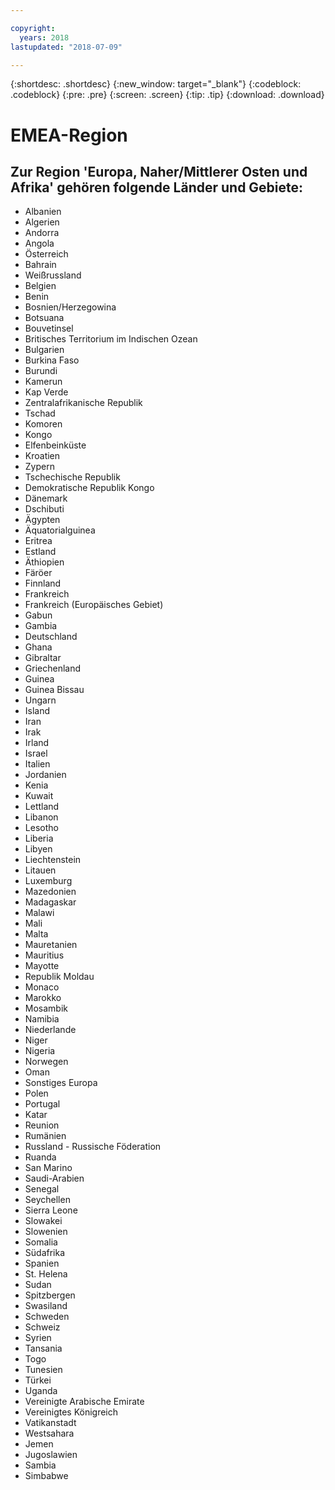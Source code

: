```yaml
---

copyright:
  years: 2018
lastupdated: "2018-07-09"

---
```


{:shortdesc: .shortdesc}
{:new_window: target="_blank"}
{:codeblock: .codeblock}
{:pre: .pre}
{:screen: .screen}
{:tip: .tip}
{:download: .download}

# EMEA-Region

## Zur Region 'Europa, Naher/Mittlerer Osten und Afrika' gehören folgende Länder und Gebiete:
  * Albanien
  * Algerien
  * Andorra
  * Angola
  * Österreich
  * Bahrain
  * Weißrussland
  * Belgien
  * Benin
  * Bosnien/Herzegowina
  * Botsuana
  * Bouvetinsel
  * Britisches Territorium im Indischen Ozean
  * Bulgarien
  * Burkina Faso
  * Burundi
  * Kamerun
  * Kap Verde
  * Zentralafrikanische Republik
  * Tschad
  * Komoren
  * Kongo
  * Elfenbeinküste
  * Kroatien
  * Zypern
  * Tschechische Republik
  * Demokratische Republik Kongo
  * Dänemark
  * Dschibuti
  * Ägypten
  * Äquatorialguinea
  * Eritrea
  * Estland
  * Äthiopien
  * Färöer
  * Finnland
  * Frankreich
  * Frankreich (Europäisches Gebiet)
  * Gabun
  * Gambia
  * Deutschland
  * Ghana
  * Gibraltar
  * Griechenland
  * Guinea
  * Guinea Bissau
  * Ungarn
  * Island
  * Iran
  * Irak
  * Irland
  * Israel
  * Italien
  * Jordanien
  * Kenia
  * Kuwait
  * Lettland
  * Libanon
  * Lesotho
  * Liberia
  * Libyen
  * Liechtenstein
  * Litauen
  * Luxemburg
  * Mazedonien
  * Madagaskar
  * Malawi
  * Mali
  * Malta
  * Mauretanien
  * Mauritius
  * Mayotte
  * Republik Moldau
  * Monaco
  * Marokko
  * Mosambik
  * Namibia
  * Niederlande
  * Niger
  * Nigeria
  * Norwegen
  * Oman
  * Sonstiges Europa
  * Polen
  * Portugal
  * Katar
  * Reunion
  * Rumänien
  * Russland - Russische Föderation
  * Ruanda
  * San Marino
  * Saudi-Arabien
  * Senegal
  * Seychellen
  * Sierra Leone
  * Slowakei
  * Slowenien
  * Somalia
  * Südafrika
  * Spanien
  * St. Helena
  * Sudan
  * Spitzbergen
  * Swasiland
  * Schweden
  * Schweiz
  * Syrien
  * Tansania
  * Togo
  * Tunesien
  * Türkei
  * Uganda
  * Vereinigte Arabische Emirate
  * Vereinigtes Königreich
  * Vatikanstadt
  * Westsahara
  * Jemen
  * Jugoslawien
  * Sambia
  * Simbabwe
